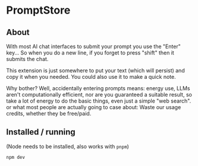 # PromptStore

## About

With most AI chat interfaces to submit your prompt you use the "Enter" key... So when you do a new line, if you forget to press "shift" then it submits the chat.

This extension is just somewhere to put your text (which will persist) and copy it when you needed. You could also use it to make a quick note.

Why bother? Well, accidentally entering prompts means:
 energy use, LLMs aren't computationally efficient, nor are you guaranteed a suitable result, so take a lot of energy to do the basic things, even just a simple "web search".
or what most people are actually going to case about:
 Waste our usage credits, whether they be free/paid.

## Installed / running

(Node needs to be installed, also works with `pnpm`)

`npm dev`